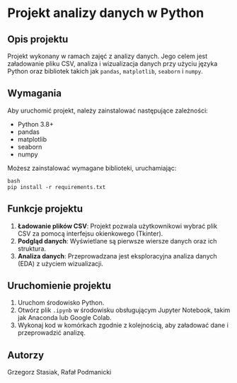 
# Projekt analizy danych w Python

## Opis projektu
Projekt wykonany w ramach zajęć z analizy danych. Jego celem jest załadowanie pliku CSV, analiza i wizualizacja danych przy użyciu języka Python oraz bibliotek takich jak `pandas`, `matplotlib`, `seaborn` i `numpy`.

## Wymagania
Aby uruchomić projekt, należy zainstalować następujące zależności:
- Python 3.8+
- pandas
- matplotlib
- seaborn
- numpy

Możesz zainstalować wymagane biblioteki, uruchamiając:
```
bash
pip install -r requirements.txt
```

## Funkcje projektu
1. **Ładowanie plików CSV**: Projekt pozwala użytkownikowi wybrać plik CSV za pomocą interfejsu okienkowego (Tkinter).
2. **Podgląd danych**: Wyświetlane są pierwsze wiersze danych oraz ich struktura.
3. **Analiza danych**: Przeprowadzana jest eksploracyjna analiza danych (EDA) z użyciem wizualizacji.

## Uruchomienie projektu
1. Uruchom środowisko Python.
2. Otwórz plik `.ipynb` w środowisku obsługującym Jupyter Notebook, takim jak Anaconda lub Google Colab.
3. Wykonaj kod w komórkach zgodnie z kolejnością, aby załadować dane i przeprowadzić analizę.

## Autorzy
Grzegorz Stasiak,
Rafał Podmanicki
